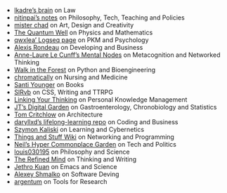 
-   [lkadre’s brain](https://brain.lkadre.com/) on Law
-   [nitinpai’s notes](https://notes.nitinpai.in/) on Philosophy, Tech, Teaching and Policies
-   [mister chad](https://mister-chad.com/) on Art, Design and Creativity
-   [The Quantum Well](https://publish.obsidian.md/myquantumwell/) on Physics and Mathematics
-   [qwxlea’ Logseq page](https://qwxlea.github.io/#/page/Start%20here) on PKM and Psychology
-   [Alexis Rondeau](https://publish.obsidian.md/alexisrondeau/) on Developing and Business
-   [Anne-Laure Le Cunff’s Mental Nodes](https://www.mentalnodes.com/) on Metacognition and Networked Thinking
-   [Walk in the Forest](https://walkintheforest.com/) on Python and Bioengineering
-   [chromatically](https://publish.obsidian.md/chromatically) on Nursing and Medicine
-   [Santi Younger](https://publish.obsidian.md/santi) on Books
-   [SlRvb](https://publish.obsidian.md/slrvb) on CSS, Writing and TTRPG
-   [Linking Your Thinking](https://notes.linkingyourthinking.com/) on Personal Knowledge Management
-   [JT’s Digital Garden](https://notes.gnotract.com/) on Gastroenterology, Chronobiology and Statistics
-   [Tom Critchlow](https://tomcritchlow.com/wiki/) on Architecture
-   [daryllxd’s lifelong-learning repo](https://github.com/daryllxd/lifelong-learning) on Coding and Business
-   [Szymon Kaliski](https://szymonkaliski.com/notes/) on Learning and Cybernetics
-   [Things and Stuff Wiki](https://wiki.thingsandstuff.org/) on Networking and Programming
-   [Neil’s Hyper Commonplace Garden](https://commonplace.doubleloop.net/) on Tech and Politics
-   [louis030195](https://brain.louis030195.com/) on Philosophy and Science
-   [The Refined Mind](https://refinedmind.co/) on Thinking and Writing
-   [Jethro Kuan](https://braindump.jethro.dev/) on Emacs and Science
-   [Alexey Shmalko](https://www.alexeyshmalko.com/) on Software Deving
-   [argentum](https://publish.obsidian.md/argenos) on Tools for Research